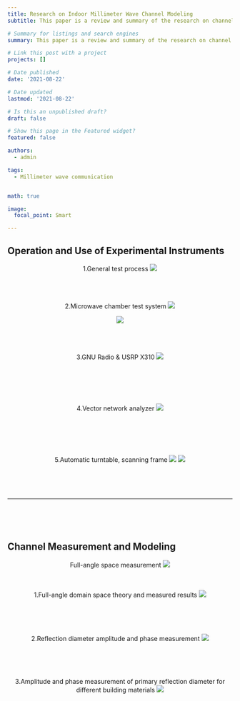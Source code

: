 ```yaml
---
title: Research on Indoor Millimeter Wave Channel Modeling
subtitle: This paper is a review and summary of the research on channel modeling measurement in recent months.

# Summary for listings and search engines
summary: This paper is a review and summary of the research on channel modeling measurement in recent months.

# Link this post with a project
projects: []

# Date published
date: '2021-08-22'

# Date updated
lastmod: '2021-08-22'

# Is this an unpublished draft?
draft: false

# Show this page in the Featured widget?
featured: false

authors:
  - admin

tags: 
  - Millimeter wave communication


math: true

image:
  focal_point: Smart

---
```


## Operation and Use of Experimental Instruments
<div align=center> 
1.General test process
<img src = 'https://s3.bmp.ovh/imgs/2022/08/20/7c90ee9d1fa4ed71.png' >

<br/>
<br/>
<br/>
<br/>


2.Microwave chamber test system
<img src = 'https://s3.bmp.ovh/imgs/2022/08/20/d24ef56f75dfdba5.png' >

<img src = 'https://s3.bmp.ovh/imgs/2022/08/20/ca385134811d8505.png' >

<br/>
<br/>
<br/>
<br/>

3.GNU Radio & USRP X310
<img src = 'https://s3.bmp.ovh/imgs/2022/08/20/4ab11d1b90d55933.png' >

<br/>
<br/>
<br/>
<br/>

4.Vector network analyzer
<img src = 'https://s3.bmp.ovh/imgs/2022/08/20/2a37c776592d1b32.png' >


<br/>
<br/>
<br/>
<br/>

5.Automatic turntable, scanning frame
<img src = 'https://s3.bmp.ovh/imgs/2022/08/20/472c583297b5c6ea.png' >
<img src = 'https://s3.bmp.ovh/imgs/2022/08/20/376edba3e3f9a423.png' >

<br/>
<br/>
<br/>

---

<br/>
<br/>
<br/>

</div>

## Channel Measurement and Modeling
<div align=center> 
Full-angle space measurement
<img src = 'https://s3.bmp.ovh/imgs/2022/08/20/981a4e427ae5fb5b.png' >

<br/>
<br/>
<br/>

1.Full-angle domain space theory and measured results
<img src = 'https://s3.bmp.ovh/imgs/2022/08/20/44875dbcb526eb90.png' >

<br/>
<br/>
<br/>

2.Reflection diameter amplitude and phase measurement
<img src = 'https://s3.bmp.ovh/imgs/2022/08/21/a256f58b74ff0bd4.png' >

<br/>
<br/>
<br/>

3.Amplitude and phase measurement of primary reflection diameter for different building materials
<img src = 'https://s3.bmp.ovh/imgs/2022/08/21/08174bbc0fe916ba.png' >

</div>
